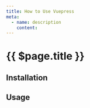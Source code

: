 ```yaml
---
title: How to Use Vuepress
meta:
  - name: description
    content: 
---
```


# {{ $page.title }}

<start-tutorial topic="vuepress"/>

## Installation

## Usage
